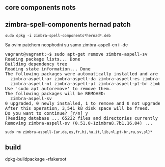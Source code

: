 ## core components nots



## zimbra-spell-components hernad patch



    sudo dpkg -i zimbra-spell-components*hernad*.deb

Sa ovim patchem neophodni su samo zimbra-aspell-en i -de


<pre>
vagrant@vagrant:~$ sudo apt-get remove zimbra-aspell-sv
Reading package lists... Done
Building dependency tree       
Reading state information... Done
The following packages were automatically installed and are no longer required:
  zimbra-aspell-ar zimbra-aspell-da zimbra-aspell-es zimbra-aspell-fr zimbra-aspell-hi zimbra-aspell-hu zimbra-aspell-it
  zimbra-aspell-nl zimbra-aspell-pl zimbra-aspell-pt-br zimbra-aspell-ru
Use 'sudo apt autoremove' to remove them.
The following packages will be REMOVED:
  zimbra-aspell-sv
0 upgraded, 0 newly installed, 1 to remove and 0 not upgraded.
After this operation, 3,541 kB disk space will be freed.
Do you want to continue? [Y/n] y
(Reading database ... 65232 files and directories currently installed.)
Removing zimbra-aspell-sv (0.51.0-1zimbra8.7b1.16.04) ...
</pre>



    sudo rm zimbra-aspell-{ar,da,es,fr,hi,hu,it,lib,nl,pt-br,ru,sv,pl}*


## build


dpkg-buildpackage -rfakeroot



